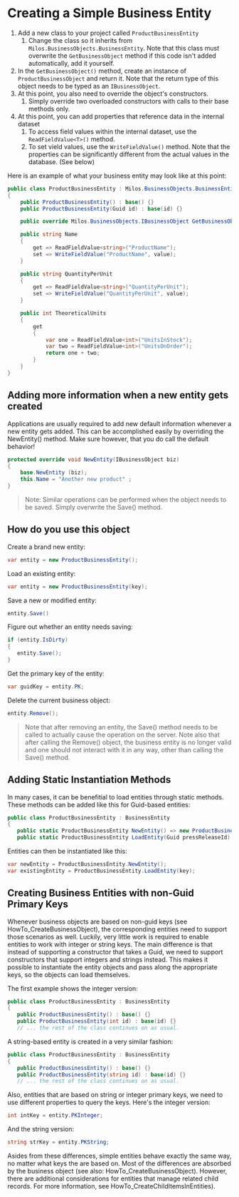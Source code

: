 # Creating a Simple Business Entity

1) Add a new class to your project called ```ProductBusinessEntity```
   1) Change the class so it inherits from ```Milos.BusinessObjects.BusinessEntity```. Note that this class must overwrite the ```GetBusinessObject``` method if this code isn't added automatically, add it yourself.
2) In the ```GetBusinessObject()``` method, create an instance of ```ProductBusinessObject``` and return it. Note that the return type of this object needs to be typed as an ```IBusinessObject```.
3) At this point, you also need to override the object's constructors.
   1) Simply override  two overloaded constructors with calls to their base methods only.
4) At this point, you can add properties that reference data in the internal dataset
   1) To access field values within the internal dataset, use the ```ReadFieldValue<T>()``` method.
   2) To set vield values, use the ```WriteFieldValue()``` method. Note that the properties can be significantly different from the actual values in the database. (See below)
  
Here is an example of what your business entity may look like at this point:

```cs
public class ProductBusinessEntity : Milos.BusinessObjects.BusinessEntity 
{
    public ProductBusinessEntity() : base() {}
    public ProductBusinessEntity(Guid id) : base(id) {}

    public override Milos.BusinessObjects.IBusinessObject GetBusinessObject() => new ProductBusinessObject();

    public string Name
    {
        get => ReadFieldValue<string>("ProductName");
        set => WriteFieldValue("ProductName", value);
    }

    public string QuantityPerUnit
    {
        get => ReadFieldValue<string>("QuantityPerUnit");
        set => WriteFieldValue("QuantityPerUnit", value);
    }

    public int TheoreticalUnits
    {
        get
        {
            var one = ReadFieldValue<int>("UnitsInStock");
            var two = ReadFieldValue<int>("UnitsOnOrder");
            return one + two;
        }
    }
}
```
 
## Adding more information when a new entity gets created

Applications are usually required to add new default information whenever a new entity gets added. This can be accomplished easily by overriding the NewEntity() method. Make sure however, that you do call the default behavior!

```cs
protected override void NewEntity(IBusinessObject biz)
{
    base.NewEntity (biz);
    this.Name = "Another new product" ;
}
```

> Note: Similar operations can be performed when the object needs to be saved. Simply overwrite the Save() method.

## How do you use this object

Create a brand new entity:

```cs
var entity = new ProductBusinessEntity();
```

Load an existing entity:

```cs
var entity = new ProductBusinessEntity(key);
```

Save a new or modified entity:

```cs
entity.Save()
```

Figure out whether an entity needs saving:

```cs
if (entity.IsDirty) 
{
   entity.Save();
}
```

Get the primary key of the entity:

```cs
var guidKey = entity.PK;
```

Delete the current business object:

```cs
entity.Remove();
```

> Note that after removing an entity, the Save() method needs to be called to actually cause the operation on the server. Note also that after calling the Remove() object, the business entity is no longer valid and one should not interact with it in any way, other than calling the Save() method.

## Adding Static Instantiation Methods

In many cases, it can be benefitial to load entities through static methods. These methods can be added like this for Guid-based entities:

```cs
public class ProductBusinessEntity : BusinessEntity 
{
   public static ProductBusinessEntity NewEntity() => new ProductBusinessEntity();
   public static ProductBusinessEntity LoadEntity(Guid pressReleaseId) => new ProductBusinessEntity(pressReleaseId);
```

Entities can then be instantiated like this:

```cs
var newEntity = ProductBusinessEntity.NewEntity();
var existingEntity = ProductBusinessEntity.LoadEntity(key);
```
 
## Creating Business Entities with non-Guid Primary Keys

Whenever business objects are based on non-guid keys (see HowTo_CreateBusinessObject), the corresponding entities need to support those scenarios as well. Luckily, very little work is required to enable entities to work with integer or string keys. The main difference is that instead of supporting a constructor that takes a Guid, we need to support constructors that support integers and strings instead. This makes it possible to instantiate the entity objects and pass along the appropriate keys, so the objects can load themselves.

The first example shows the integer version:

```cs
public class ProductBusinessEntity : BusinessEntity 
{
   public ProductBusinessEntity() : base() {}
   public ProductBusinessEntity(int id) : base(id) {}
   // ... the rest of the class continues on as usual.
```

A string-based entity is created in a very similar fashion:

```cs
public class ProductBusinessEntity : BusinessEntity 
{
   public ProductBusinessEntity() : base() {}
   public ProductBusinessEntity(string id) : base(id) {}
   // ... the rest of the class continues on as usual.
```

Also, entities that are based on string or integer primary keys, we need to use different properties to query the keys. Here's the integer version:

```cs
int intKey = entity.PKInteger;
```

And the string version:

```cs
string strKey = entity.PKString;
```

Asides from these differences, simple entities behave exactly the same way, no matter what keys the are based on. Most of the differences are absorbed by the business object (see also: HowTo_CreateBusinessObject). However, there are additional considerations for entities that manage related child records. For more information, see HowTo_CreateChildItemsInEntities).
